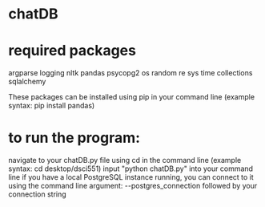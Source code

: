 # chatDB

# required packages
argparse
logging
nltk
pandas
psycopg2 
os 
random 
re 
sys 
time 
collections 
sqlalchemy 

These packages can be installed using pip in your command line (example syntax: pip install pandas)

# to run the program:
navigate to your chatDB.py file using cd in the command line (example syntax: cd desktop/dsci551)
input "python chatDB.py" into your command line
if you have a local PostgreSQL instance running, you can connect to it using the command line argument:
--postgres_connection followed by your connection string
